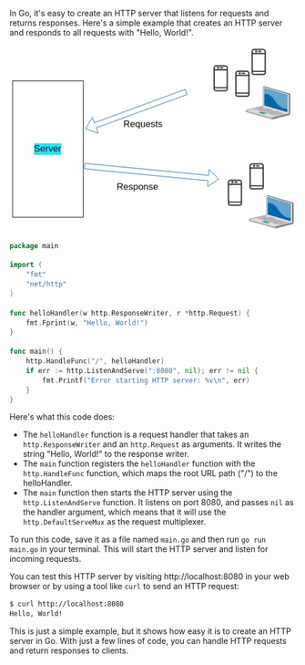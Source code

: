 In Go, it's easy to create an HTTP server that listens for requests and returns responses. Here's a simple example that creates an HTTP server and responds to all requests with "Hello, World!".

![server.jpg](../../assets/images/go6.jpg)

```go
package main

import (
    "fmt"
    "net/http"
)

func helloHandler(w http.ResponseWriter, r *http.Request) {
    fmt.Fprint(w, "Hello, World!")
}

func main() {
    http.HandleFunc("/", helloHandler)
    if err := http.ListenAndServe(":8080", nil); err != nil {
        fmt.Printf("Error starting HTTP server: %v\n", err)
    }
}
```

Here's what this code does:

- The `helloHandler` function is a request handler that takes an `http.ResponseWriter` and an `http.Request` as arguments. It writes the string "Hello, World!" to the response writer.
- The `main` function registers the `helloHandler` function with the `http.HandleFunc` function, which maps the root URL path ("/") to the helloHandler.
- The `main` function then starts the HTTP server using the `http.ListenAndServe` function. It listens on port 8080, and passes `nil` as the handler argument, which means that it will use the `http.DefaultServeMux` as the request multiplexer.

To run this code, save it as a file named `main.go` and then run `go run main.go` in your terminal. This will start the HTTP server and listen for incoming requests.

You can test this HTTP server by visiting http://localhost:8080 in your web browser or by using a tool like `curl` to send an HTTP request:

```bash
$ curl http://localhost:8080
Hello, World!
```

This is just a simple example, but it shows how easy it is to create an HTTP server in Go. With just a few lines of code, you can handle HTTP requests and return responses to clients.